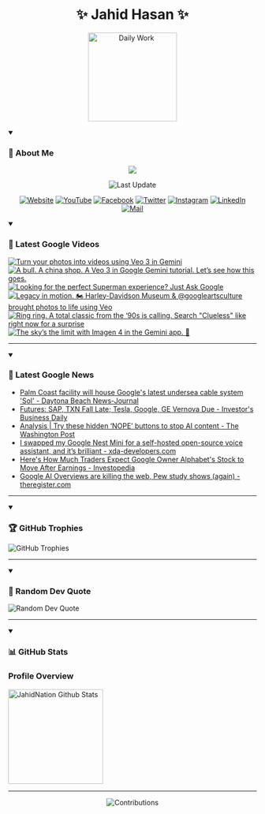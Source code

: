 <h1 align="center">✨ Jahid Hasan ✨</h1>
<p align="center">
  <img alt="Daily Work" height="180px" src="https://i.imgur.com/uhZdH9C.gif" />
</p>
<details open>
 <summary><h3>🌟 About Me</h3></summary>
<p align="center">
  <img src="https://readme-typing-svg.demolab.com/?lines=Even+if+I+fail,;I+have+to+finish,;What+I+started.;&font=Fira%20Code&center=true&width=500&height=50&color=00FF7F&vCenter=true&pause=1000&size=24" />
</p>

<p align="center">
  <img alt="Last Update" title="Last Update" src="https://img.shields.io/github/last-commit/jahidnation/jahidnation?logo=github&label=LAST+UPDATE&color=blueviolet&style=flat-square"/>
</p>

<p align="center">
  <a href="https://jahid.eu.org">
    <img alt="Website" title="Website" src="https://img.shields.io/badge/Website-000000?logo=Google-Chrome&logoColor=white&style=for-the-badge"/></a>
  <a href="https://youtube.com/@jahidnation">
    <img alt="YouTube" title="YouTube Channel" src="https://img.shields.io/badge/YouTube-FF0000?logo=YouTube&logoColor=white&style=for-the-badge"/></a>
  <a href="https://facebook.com/jahidnation">
    <img alt="Facebook" title="Facebook Page" src="https://img.shields.io/badge/Facebook-4267B2?logo=Facebook&logoColor=white&style=for-the-badge"/></a>
  <a href="https://twitter.com/jahidnation">
    <img alt="Twitter" title="Twitter Profile" src="https://img.shields.io/badge/X-000000?logo=x&logoColor=white&style=for-the-badge"/></a>
  <a href="https://instagram.com/jahidnation">
    <img alt="Instagram" title="Instagram Profile" src="https://img.shields.io/badge/Instagram-E4405F?logo=Instagram&logoColor=white&style=for-the-badge"/></a>
  <a href="https://linkedin.com/in/jahidnation">
    <img alt="LinkedIn" title="LinkedIn Profile" src="https://img.shields.io/badge/LinkedIn-0A66C2?logo=LinkedIn&logoColor=white&style=for-the-badge"/></a>
  <a href="https://mail.google.com/?hl=en&tf=cm&fs=1&to=mail@jahid.eu.org">
    <img alt="Mail" title="Mail Me" src="https://img.shields.io/badge/Email-D14836?logo=Gmail&logoColor=white&style=for-the-badge"/></a>
</p>

</details>

<details open>
 <summary><h3>🎥 Latest Google Videos</h3></summary>

<!-- BEGIN VID -->
<a href="https://www.youtube.com/watch?v=KqaKDhwTW1Q">
  <picture>
    <source media="(prefers-color-scheme: dark)" srcset="https://ytcards.demolab.com/?id=KqaKDhwTW1Q&title=Turn+your+photos+into+videos+using+Veo+3+in+Gemini&lang=en&timestamp=1753222648&background_color=%230d1117&title_color=%23ffffff&stats_color=%23dedede&max_title_lines=1&width=250&border_radius=5&duration=25">
    <img src="https://ytcards.demolab.com/?id=KqaKDhwTW1Q&title=Turn+your+photos+into+videos+using+Veo+3+in+Gemini&lang=en&timestamp=1753222648&background_color=%23ffffff&title_color=%2324292f&stats_color=%2357606a&max_title_lines=1&width=250&border_radius=5&duration=25" alt="Turn your photos into videos using Veo 3 in Gemini" title="Turn your photos into videos using Veo 3 in Gemini">
  </picture>
</a>
<a href="https://www.youtube.com/shorts/BfR4XCM0xNE">
  <picture>
    <source media="(prefers-color-scheme: dark)" srcset="https://ytcards.demolab.com/?id=BfR4XCM0xNE&title=A+bull.+A+china+shop.+A+Veo+3+in+Google+Gemini+tutorial.+Let%E2%80%99s+see+how+this+goes.&lang=en&timestamp=1753214217&background_color=%230d1117&title_color=%23ffffff&stats_color=%23dedede&max_title_lines=1&width=250&border_radius=5&duration=21">
    <img src="https://ytcards.demolab.com/?id=BfR4XCM0xNE&title=A+bull.+A+china+shop.+A+Veo+3+in+Google+Gemini+tutorial.+Let%E2%80%99s+see+how+this+goes.&lang=en&timestamp=1753214217&background_color=%23ffffff&title_color=%2324292f&stats_color=%2357606a&max_title_lines=1&width=250&border_radius=5&duration=21" alt="A bull. A china shop. A Veo 3 in Google Gemini tutorial. Let’s see how this goes." title="A bull. A china shop. A Veo 3 in Google Gemini tutorial. Let’s see how this goes.">
  </picture>
</a>
<a href="https://www.youtube.com/watch?v=OgG0dHHSH0k">
  <picture>
    <source media="(prefers-color-scheme: dark)" srcset="https://ytcards.demolab.com/?id=OgG0dHHSH0k&title=Looking+for+the+perfect+Superman+experience%3F+Just+Ask+Google&lang=en&timestamp=1753136739&background_color=%230d1117&title_color=%23ffffff&stats_color=%23dedede&max_title_lines=1&width=250&border_radius=5&duration=34">
    <img src="https://ytcards.demolab.com/?id=OgG0dHHSH0k&title=Looking+for+the+perfect+Superman+experience%3F+Just+Ask+Google&lang=en&timestamp=1753136739&background_color=%23ffffff&title_color=%2324292f&stats_color=%2357606a&max_title_lines=1&width=250&border_radius=5&duration=34" alt="Looking for the perfect Superman experience? Just Ask Google" title="Looking for the perfect Superman experience? Just Ask Google">
  </picture>
</a>
<a href="https://www.youtube.com/shorts/G1fSod3g4Ng">
  <picture>
    <source media="(prefers-color-scheme: dark)" srcset="https://ytcards.demolab.com/?id=G1fSod3g4Ng&title=Legacy+in+motion.+%F0%9F%8F%8D%EF%B8%8F+Harley-Davidson+Museum+%26+%40googleartsculture+brought+photos+to+life+using+Veo&lang=en&timestamp=1753116127&background_color=%230d1117&title_color=%23ffffff&stats_color=%23dedede&max_title_lines=1&width=250&border_radius=5&duration=33">
    <img src="https://ytcards.demolab.com/?id=G1fSod3g4Ng&title=Legacy+in+motion.+%F0%9F%8F%8D%EF%B8%8F+Harley-Davidson+Museum+%26+%40googleartsculture+brought+photos+to+life+using+Veo&lang=en&timestamp=1753116127&background_color=%23ffffff&title_color=%2324292f&stats_color=%2357606a&max_title_lines=1&width=250&border_radius=5&duration=33" alt="Legacy in motion. 🏍️ Harley-Davidson Museum & @googleartsculture brought photos to life using Veo" title="Legacy in motion. 🏍️ Harley-Davidson Museum & @googleartsculture brought photos to life using Veo">
  </picture>
</a>
<a href="https://www.youtube.com/shorts/lh4UBbozYm0">
  <picture>
    <source media="(prefers-color-scheme: dark)" srcset="https://ytcards.demolab.com/?id=lh4UBbozYm0&title=Ring+ring.+A+total+classic+from+the+%E2%80%9890s+is+calling.+Search+%22Clueless%22+like+right+now+for+a+surprise&lang=en&timestamp=1752941045&background_color=%230d1117&title_color=%23ffffff&stats_color=%23dedede&max_title_lines=1&width=250&border_radius=5&duration=18">
    <img src="https://ytcards.demolab.com/?id=lh4UBbozYm0&title=Ring+ring.+A+total+classic+from+the+%E2%80%9890s+is+calling.+Search+%22Clueless%22+like+right+now+for+a+surprise&lang=en&timestamp=1752941045&background_color=%23ffffff&title_color=%2324292f&stats_color=%2357606a&max_title_lines=1&width=250&border_radius=5&duration=18" alt="Ring ring. A total classic from the ‘90s is calling. Search &quot;Clueless&quot; like right now for a surprise" title="Ring ring. A total classic from the ‘90s is calling. Search &quot;Clueless&quot; like right now for a surprise">
  </picture>
</a>
<a href="https://www.youtube.com/shorts/0IMUdi7ENpE">
  <picture>
    <source media="(prefers-color-scheme: dark)" srcset="https://ytcards.demolab.com/?id=0IMUdi7ENpE&title=The+sky%E2%80%99s+the+limit+with+Imagen+4+in+the+Gemini+app.+%F0%9F%8E%88&lang=en&timestamp=1752864351&background_color=%230d1117&title_color=%23ffffff&stats_color=%23dedede&max_title_lines=1&width=250&border_radius=5&duration=19">
    <img src="https://ytcards.demolab.com/?id=0IMUdi7ENpE&title=The+sky%E2%80%99s+the+limit+with+Imagen+4+in+the+Gemini+app.+%F0%9F%8E%88&lang=en&timestamp=1752864351&background_color=%23ffffff&title_color=%2324292f&stats_color=%2357606a&max_title_lines=1&width=250&border_radius=5&duration=19" alt="The sky’s the limit with Imagen 4 in the Gemini app. 🎈" title="The sky’s the limit with Imagen 4 in the Gemini app. 🎈">
  </picture>
</a>
<!-- END VID -->

---

</details>

<details open>
 <summary><h3>📝 Latest Google News</h3></summary>

<!-- BLOG-POST-LIST:START -->
- [Palm Coast facility will house Google&#39;s latest undersea cable system &#39;Sol&#39; - Daytona Beach News-Journal](https://news.google.com/rss/articles/CBMi0wFBVV95cUxPeVdJaXp5TmpNSnB1cVdoUFpKUTVJemVHUnBqSENUTWVlTE1rSXZRYmoxMTJPUi1ENk9pWnZ4TGJ6Q2lKSnE0RXJBY3RGUENvZ1RnV1FEbk1sOGQ5VEVjaUM1R3JaNVlSWlNpVkcyMU1rX3BKb0RlaVotSzhrOFVpbWNNZDRtR2tveXlGblNrSzh5TGJLd1R1ejBJdkhWR21obXU0ZjZMTDdlY1l5UkdBanlISE9TUWhVYVNSNVM0NDBVOVlnVVBWUHBvS3Nsbk84dXJz?oc=5)
- [Futures: SAP, TXN Fall Late; Tesla, Google, GE Vernova Due - Investor&#39;s Business Daily](https://news.google.com/rss/articles/CBMiwgFBVV95cUxQUGJxZ2U4N2otdTdZM2lHM1BpY0toT1lfZW8zOGJzd21PblZ4SWt1Tjl3YkJrNjZuMlZOazFzTDlEZDhUTG9VYUVHdGk3OGRLTkZVWkVNckN3Y1BiSlN3UEEwdlUwd094eUtQb0Z3dzh4N2I3cTlNa29LY2NPajhOcWoyR2J3MC1lSnRwZmVwNWs5a0MtSHBmbWtRc3BFVHRNVzF3WlNIS256MXBNQVh6NUVLSkxqQjBtYWltZERCVE5wdw?oc=5)
- [Analysis | Try these hidden ‘NOPE’ buttons to stop AI content - The Washington Post](https://news.google.com/rss/articles/CBMikwFBVV95cUxQVVJpRFBZZmFmNElNQk1EX0RCTE9SMWdPYnd0ZGtxdGNQRWd2UlZETkNUUUwtSkp5eVljYUhCWTN2SjJtM0lxQ2pQOElxNGRTODZ6MXAzcGhxMTllSkJlaVEwU29XV0FEY3AzbE1fcm5jQ3FoRThtMWM1Z1AtNUM0azNUTmpfMW1PQWpSSlNFNWpJdGc?oc=5)
- [I swapped my Google Nest Mini for a self-hosted open-source voice assistant, and it’s brilliant - xda-developers.com](https://news.google.com/rss/articles/CBMijAFBVV95cUxOX1Bjek1EWS01MXVLUGdHd3dwRGZwd1BWa2NyUFBTb0NkSkdzQzgtNEd0VGhGQXJHQzBlWHRtNnVRdzUyZEF2b29QbV9CcHhwRm1sR1B1ZGo4VzdlUjgzclVjTDluQUtXb3U4R1F5SVZLeHg4OFo4eDd2cTIwUTBWcUxiYzAzaFJHbU8wUg?oc=5)
- [Here&#39;s How Much Traders Expect Google Owner Alphabet&#39;s Stock to Move After Earnings - Investopedia](https://news.google.com/rss/articles/CBMiygFBVV95cUxNNlBLYW9yQ3lJU2haQ0ZwbWF5MjZtQlJuOTJERE1tZmdrOW1kY2UxRVZ2Slk5WDYtQzZXakpmc0dISVJFcFVIaVl4cFJ5V2J5Q2Z3UWp3Y0pFbVZUc1U2MGNycGI5N2F6b1NWUEtZU0M2NUZFMzhfY29KQlRNbW9FS3BmOHp5LWcyYzdGNGowdXZqT3N2RDJ6dUZSOHVYVF9lQTRWNU1HMl9zMUxENXloWnVncXRvOF9ROExrel9RcG5qT1Y3R29kNzln?oc=5)
- [Google AI Overviews are killing the web, Pew study shows &lpar;again&rpar; - theregister.com](https://news.google.com/rss/articles/CBMigAFBVV95cUxNM2xhd2xnck1sT0x5azVuRXVkSVBuZlZuSFR4ZDhlU2N1OTZ2VVpWaUQ0dTg2eUVreFJ4bF9zQ193bzIzZkJlZVBZNHl4ZnoxeUZjQWE4US1oNUZiZl80c2s1WV9RMHdKYUN0YXdpYkVnblhYRmdKdGY5ckxGTzF5WNIBhgFBVV95cUxPcWFDVF93LVktdk4wRlZzdzcwVnlUVDl6bUhYVHRNaVBVcUIxRHJYM2FmQnZ0ajhhNk5XZ2g5OTZ6dUVHNEpBdnZEeFR4T0hBWnlVQ1RLM05sV0drdDFvQzAwc1lDZV9qSjAtQU5VMG5rMDlzLUdudFVDWjhEdXFzbVNONVBCdw?oc=5)
<!-- BLOG-POST-LIST:END -->

---

</details>

<details open>
 <summary><h3>🏆 GitHub Trophies</h3></summary>

<img alt="GitHub Trophies" title="GitHub Trophies" src="https://github-profile-trophy.vercel.app/?username=jahidnation&column=8&theme=gruvbox&no-frame=true"/>

---

</details>

<details open>
 <summary><h3>💬 Random Dev Quote</h3></summary>

<img alt="Random Dev Quote" title="Random Dev Quote" src="https://quotes-github-readme.vercel.app/api?type=horizontal&theme=radical"/>

---

</details>

<details open> 
  <summary><h3>📊 GitHub Stats</h3></summary>

  <h3>Profile Overview</h3>
  <p>
  <img alt="JahidNation Github Stats" src="https://denvercoder1-github-readme-stats.vercel.app/api/?username=jahidnation&show_icons=true&include_all_commits=true&count_private=true&theme=react&hide_border=true&bg_color=1F222E&title_color=F85D7F&icon_color=F8D866" height="192px"/>
  </p>

---

<p align="center">
<img alt="Contributions" title="Contributions" src="https://github.com/jahidnation/jahidnation/blob/contributions/snake.svg"/>
</p>
